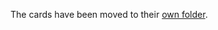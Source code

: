 The cards have been moved to their [own folder](https://github.com/Python3-Training/PyQuest/tree/main/CardGame).


